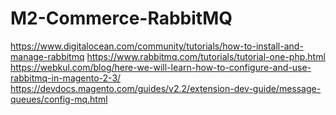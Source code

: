 # M2-Commerce-RabbitMQ


https://www.digitalocean.com/community/tutorials/how-to-install-and-manage-rabbitmq
https://www.rabbitmq.com/tutorials/tutorial-one-php.html
https://webkul.com/blog/here-we-will-learn-how-to-configure-and-use-rabbitmq-in-magento-2-3/
https://devdocs.magento.com/guides/v2.2/extension-dev-guide/message-queues/config-mq.html
